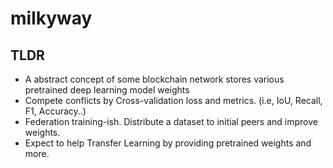 # milkyway
## TLDR
 - A abstract concept of some blockchain network stores various pretrained deep learning model weights
 - Compete conflicts by Cross-validation loss and metrics. (i.e, IoU, Recall, F1, Accuracy..)
 - Federation training-ish. Distribute a dataset to initial peers and improve weights.
 - Expect to help Transfer Learning by providing pretrained weights and more.